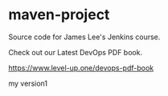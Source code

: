 # maven-project
Source code for James Lee's Jenkins course.

Check out our Latest DevOps PDF book.

https://www.level-up.one/devops-pdf-book

my version1
